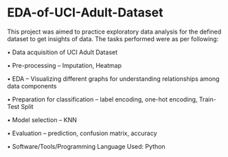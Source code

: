 # EDA-of-UCI-Adult-Dataset
This project was aimed to practice exploratory data analysis for the defined dataset to get insights of data. The tasks performed were as per following: 

• Data acquisition of UCI Adult Dataset 

• Pre-processing – Imputation, Heatmap 

• EDA – Visualizing different graphs for understanding relationships among data components 

• Preparation for classification – label encoding, one-hot encoding, Train-Test Split 

• Model selection – KNN 

• Evaluation – prediction, confusion matrix, accuracy 

• Software/Tools/Programming Language Used: Python

